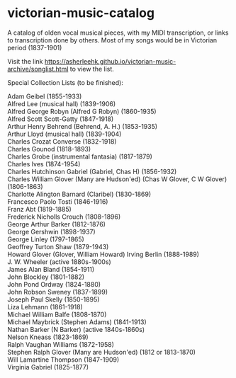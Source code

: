 # victorian-music-catalog
A catalog of olden vocal musical pieces, with my MIDI transcription, or links to transcription done by others. Most of my songs would be in Victorian period (1837-1901)

Visit the link https://asherleehk.github.io/victorian-music-archive/songlist.html to view the list.

Special Collection Lists (to be finished):

Adam Geibel (1855-1933)<br>
Alfred Lee (musical hall) (1839-1906)<br>
Alfred George Robyn (Alfred G Robyn) (1860-1935)<br>
Alfred Scott Scott-Gatty (1847-1918)<br>
Arthur Henry Behrend (Behrend, A. H.) (1853-1935)<br>
Arthur Lloyd (musical hall) (1839-1904)<br>
Charles Crozat Converse (1832-1918)<br>
Charles Gounod (1818-1893)<br>
Charles Grobe (instrumental fantasia) (1817-1879)<br>
Charles Ives (1874-1954) <br>
Charles Hutchinson Gabriel (Gabriel, Chas H) (1856-1932)<br>
Charles William Glover (Many are Hudson'ed) (Chas W Glover, C W Glover) (1806-1863)<br>
Charlotte Alington Barnard (Claribel) (1830-1869)<br>
Francesco Paolo Tosti (1846-1916)<br>
Franz Abt (1819-1885)<br>
Frederick Nicholls Crouch (1808-1896)<br>
George Arthur Barker (1812-1876)<br>
George Gershwin (1898-1937)<br>
George Linley (1797-1865)<br>
Geoffrey Turton Shaw (1879-1943)<br>
Howard Glover (Glover, William Howard)
Irving Berlin (1888-1989)<br>
J. W. Wheeler (active 1880s-1900s)<br>
James Alan Bland (1854-1911)<br>
John Blockley (1801-1882)<br>
John Pond Ordway (1824-1880)<br>
John Robson Sweney (1837-1899)<br>
Joseph Paul Skelly (1850-1895)<br>
Liza Lehmann (1861-1918)<br>
Michael William Balfe (1808-1870)<br>
Michael Maybrick (Stephen Adams) (1841-1913)<br>
Nathan Barker (N Barker) (active 1840s-1860s) <br>
Nelson Kneass (1823-1869)<br>
Ralph Vaughan Williams (1872-1958)<br>
Stephen Ralph Glover (Many are Hudson'ed) (1812 or 1813-1870)<br>
Will Lamartine Thompson (1847-1909)<br>
Virginia Gabriel (1825-1877)<br>
